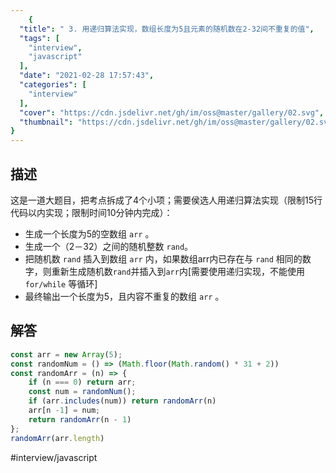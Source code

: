 ```yaml
---
    {
  "title": " 3. 用递归算法实现，数组长度为5且元素的随机数在2-32间不重复的值",
  "tags": [
    "interview",
    "javascript"
  ],
  "date": "2021-02-28 17:57:43",
  "categories": [
    "interview"
  ],
  "cover": "https://cdn.jsdelivr.net/gh/im/oss@master/gallery/02.svg",
  "thumbnail": "https://cdn.jsdelivr.net/gh/im/oss@master/gallery/02.svg"
}
---
```

    

## 描述
这是一道大题目，把考点拆成了4个小项；需要侯选人用递归算法实现（限制15行代码以内实现；限制时间10分钟内完成）： 

* 生成一个长度为5的空数组 `arr` 。 
* 生成一个（2－32）之间的随机整数 `rand`。
* 把随机数 `rand` 插入到数组 `arr` 内，如果数组arr内已存在与 `rand` 相同的数字，则重新生成随机数`rand`并插入到`arr`内[需要使用递归实现，不能使用 `for/while` 等循环] 
* 最终输出一个长度为5，且内容不重复的数组 `arr` 。

## 解答
```js
const arr = new Array(5);
const randomNum = () => (Math.floor(Math.random() * 31 + 2))
const randomArr = (n) => {
	if (n === 0) return arr;
	const num = randomNum();
	if (arr.includes(num)) return randomArr(n)
	arr[n -1] = num;
	return randomArr(n - 1)
};
randomArr(arr.length)

```

#interview/javascript